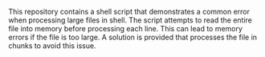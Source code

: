 This repository contains a shell script that demonstrates a common error when processing large files in shell. The script attempts to read the entire file into memory before processing each line. This can lead to memory errors if the file is too large. A solution is provided that processes the file in chunks to avoid this issue.